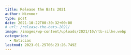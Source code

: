 ```yaml
---
title: Release the Bats 2021
author: Niennor
type: post
date: 2021-10-22T00:30:32+00:00
# url: /release-the-bats-2021/
image: /images/wp-content/uploads/2021/10/rtb-silke.webp
categories:
  - Noticias
lastmod: 2023-01-25T06:23:26.749Z
---
```

